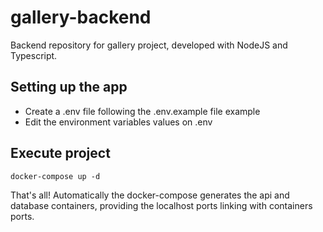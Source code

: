 # gallery-backend
Backend repository for gallery project, developed with NodeJS and Typescript.

## Setting up the app
- Create a .env file following the .env.example file example
- Edit the environment variables values on .env

## Execute project
```docker-compose up -d```

That's all! Automatically the docker-compose generates the api and database containers, providing the localhost ports linking with containers ports.
